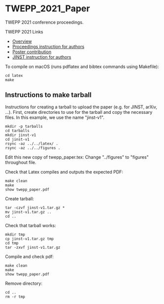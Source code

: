 # TWEPP_2021_Paper

TWEPP 2021 conference proceedings.

TWEPP 2021 Links
- [Overview](https://indico.cern.ch/event/1019078/)
- [Proceedings instruction for authors](https://indico.cern.ch/event/1019078/page/22920-proceedings-instruction-for-authors)
- [Poster contribution](https://indico.cern.ch/event/1019078/contributions/4444260/)
- [JINST instruction for authors](https://jinst.sissa.it/jinst/help/helpLoader.jsp?pgType=author)

To compile on macOS (runs pdflatex and bibtex commands using Makefile):
```
cd latex
make
```

## Instructions to make tarball

Instructions for creating a tarball to upload the paper (e.g. for JINST, arXiv, ...).
First, create directories to use for the tarball and copy the necessary files.
In this example, we use the name "jinst-v1".
```
mkdir -p tarballs
cd tarballs
mkdir jinst-v1
cd jinst-v1
rsync -az ../../latex/ .
rsync -az ../../figures .
```

Edit this new copy of twepp_paper.tex: Change "../figures" to "figures" throughout file.

Check that Latex compiles and outputs the expected PDF:
```
make clean
make
show twepp_paper.pdf
```

Create tarball:
```
tar -czvf jinst-v1.tar.gz *
mv jinst-v1.tar.gz ..
cd ..
```

Check that tarball works:
```
mkdir tmp
cp jinst-v1.tar.gz tmp
cd tmp
tar -zxvf jinst-v1.tar.gz
```

Compile and check pdf:
```
make clean
make
show twepp_paper.pdf
```

Remove directory:
```
cd ..
rm -r tmp
```
